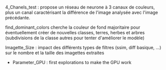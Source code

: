 



4_Chanels_test : propose un réseau de neurone à 3 canaux de couleurs, plus un canal 
    caractérisant la différence de l'image analysée avec l'image précédante.

find_dominant_colors cherche la couleur de fond majoritaire pour 
    éventuellement créer de nouvelles classes, terres, herbes et arbres 
    (subdivisions de la classe autres pour tenter d'améliorer le modèle)

Imagette_Size : impact des différents types de filtres (ssim, diff basique, ...) 
    sur le nombre et la taille des imagettes extraites 

- Parameter_GPU : first explorations to make the GPU work









